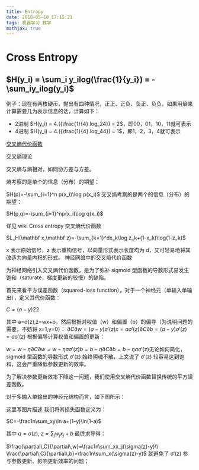 ```yaml
---
title: Entropy
date: 2018-05-10 17:15:21
tags: 机器学习 数学
mathjax: true
---
```

# Cross Entropy

$H(y_i) = \sum_i y_ilog(\frac{1}{y_i}) = -\sum_iy_ilog(y_i)$
---
例子：现在有两枚硬币，抛出有四种情况，正正、正负、负正、负负。如果用熵来计算需要几为表示信息的话，计算如下：

- 2进制
$H(y_i) = 4.({\frac{1}{4}.log_24}) = 2$，即00，01，10，11就可表示
- 4进制
$H(y_i) = 4.({\frac{1}{4}.log_44}) = 1$，即1，2，3，4就可表示

[交叉熵代价函数][1]

交叉熵理论

交叉熵与熵相对，如同协方差与方差。

熵考察的是单个的信息（分布）的期望：


$H(p)=-\sum_{i=1}^n p(x_i)\log p(x_i)$
交叉熵考察的是两个的信息（分布）的期望： 

$H(p,q)=-\sum_{i=1}^np(x_i)\log q(x_i)$

详见 wiki Cross entropy
交叉熵代价函数


$L_H(\mathbf x,\mathbf z)=-\sum_{k=1}^dx_k\log z_k+(1-x_k)\log(1-z_k)$

x 表示原始信号，z 表示重构信号，以向量形式表示长度均为 d，又可轻易地将其改造为向量内积的形式。
神经网络中的交叉熵代价函数

为神经网络引入交叉熵代价函数，是为了弥补 sigmoid 型函数的导数形式易发生饱和（saturate，梯度更新的较慢）的缺陷。

首先来看平方误差函数（squared-loss function），对于一个神经元（单输入单输出），定义其代价函数： 

$C=(a−y)22$

其中 a=σ(z),z=wx+b，然后根据对权值（w）和偏置（b）的偏导（为说明问题的需要，不妨将 x=1,y=0）： 
$∂C∂w=(a−y)σ′(z)x=aσ′(z)∂C∂b=(a−y)σ′(z)=aσ′(z)$
根据偏导计算权值和偏置的更新： 

$w=w−η∂C∂w=w−ηaσ′(z)b=b−η∂C∂b=b−ηaσ′(z)​$
无论如何简化，sigmoid 型函数的导数形式 σ′(z) 始终阴魂不散，上文说了 σ′(z) 较容易达到饱和，这会严重降低参数更新的效率。

为了解决参数更新效率下降这一问题，我们使用交叉熵代价函数替换传统的平方误差函数。

对于多输入单输出的神经元结构而言，如下图所示： 

这里写图片描述 
我们将其损失函数定义为： 

$C=-\frac1n\sum_xy\ln a+(1-y)\ln(1-a)​$

其中 $a=\sigma(z),\;z=\sum_jw_jx_j+b$
最终求导得： 

$\frac{\partial\,C}{\partial\,w}=\frac1n\sum_xx_j(\sigma(z)-y)\\ \frac{\partial\,C}{\partial\,b}=\frac1n\sum_x(\sigma(z)-y)$
就避免了 σ′(z) 参与参数更新、影响更新效率的问题；


[1]: http://blog.csdn.net/lanchunhui/article/details/50970625
